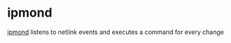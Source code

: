 # ipmond 

[ipmond](cmd/ipmond/main.go) listens to netlink events and executes a command for every change

